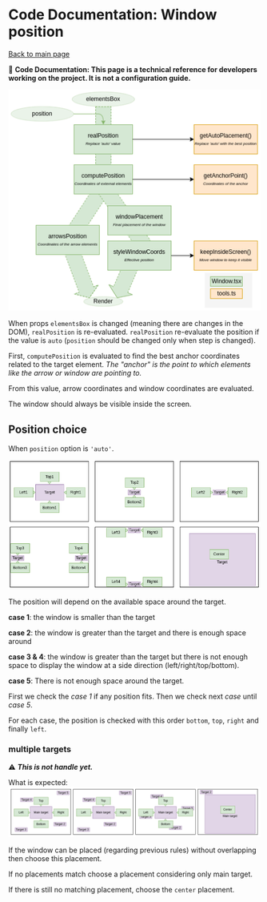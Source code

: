 # Code Documentation: Window position

[Back to main page](./main.md)

:wrench: **Code Documentation: This page is a technical reference for developers working on the project. It is not a configuration guide.**

![workflow](./images/workflow-window-position.drawio.png)

When props `elementsBox` is changed (meaning there are changes in the DOM),
`realPosition` is re-evaluated.
`realPosition` re-evaluate the position if the value is `auto` (`position`
should be changed only when step is changed).

First, `computePosition` is evaluated to find the best anchor coordinates
related to the target element.
_The "anchor" is the point to which elements like the arrow or window are pointing to._

From this value, arrow coordinates and window coordinates are evaluated.

The window should always be visible inside the screen.

## Position choice

When `position` option is `'auto'`.

![workflow](./images/position-related-to-target.drawio.png)

The position will depend on the available space around the target.

**case 1**: the window is smaller than the target

**case 2**: the window is greater than the target and there is enough space
around

**case 3 & 4**: the window is greater than the target but there is not enough
space to display the window at a side direction (left/right/top/bottom).

**case 5**: There is not enough space around the target.

First we check the _case 1_ if any position fits. Then we check next _case_
until _case 5_.

For each case, the position is checked with this order `bottom`, `top`,
`right` and finally `left`.

### multiple targets

:warning: _**This is not handle yet.**_

What is expected:
![workflow](./images/position-multi-targets.drawio.png)

If the window can be placed (regarding previous rules) without overlapping then choose this placement.

If no placements match choose a placement considering only main target.

If there is still no matching placement, choose the `center` placement.
